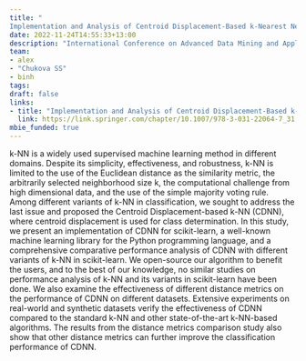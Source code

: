 ```yaml
---
title: "
Implementation and Analysis of Centroid Displacement-Based k-Nearest Neighbors"
date: 2022-11-24T14:55:33+13:00
description: "International Conference on Advanced Data Mining and Applications"
team:
- alex
- "Chukova SS"
- binh
tags:
draft: false
links:
- title: "Implementation and Analysis of Centroid Displacement-Based k-Nearest Neighbors"
  link: https://link.springer.com/chapter/10.1007/978-3-031-22064-7_31
mbie_funded: true
---
```


k-NN is a widely used supervised machine learning method in different domains. Despite its simplicity, effectiveness, and robustness, k-NN is limited to the use of the Euclidean distance as the similarity metric, the arbitrarily selected neighborhood size k, the computational challenge from high dimensional data, and the use of the simple majority voting rule. Among different variants of k-NN in classification, we sought to address the last issue and proposed the Centroid Displacement-based k-NN (CDNN), where centroid displacement is used for class determination. In this study, we present an implementation of CDNN for scikit-learn, a well-known machine learning library for the Python programming language, and a comprehensive comparative performance analysis of CDNN with different variants of k-NN in scikit-learn. We open-source our algorithm to benefit the users, and to the best of our knowledge, no similar studies on performance analysis of k-NN and its variants in scikit-learn have been done. We also examine the effectiveness of different distance metrics on the performance of CDNN on different datasets. Extensive experiments on real-world and synthetic datasets verify the effectiveness of CDNN compared to the standard k-NN and other state-of-the-art k-NN-based algorithms. The results from the distance metrics comparison study also show that other distance metrics can further improve the classification performance of CDNN.
